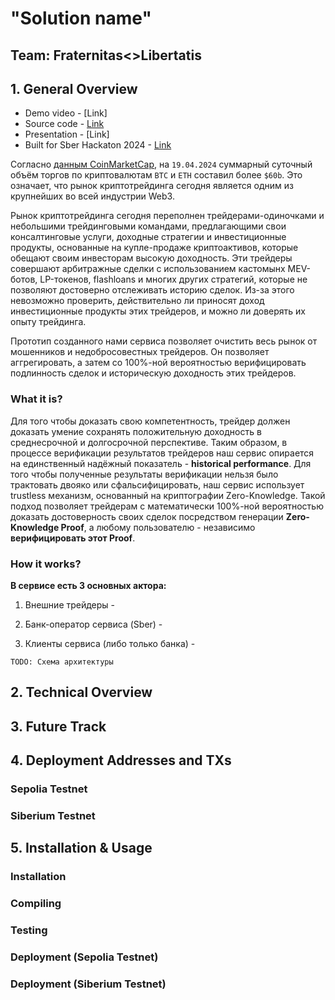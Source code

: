 # "Solution name"

## Team: Fraternitas<>Libertatis

## 1. General Overview

- Demo video - [Link]
- Source code - [Link](https://github.com/Nurnberg-Meistersinger/sber-hackaton-2024)
- Presentation - [Link]
- Built for Sber Hackaton 2024 - [Link](https://www.sberbank.com/ru/person/forms/hackathon)

Согласно [данным CoinMarketCap](https://coinmarketcap.com/currencies/volume/24-hour/), на `19.04.2024` суммарный суточный объём торгов по криптовалютам `BTC` и `ETH` составил более `$60b`. Это означает, что рынок криптотрейдинга сегодня является одним из крупнейших во всей индустрии Web3.

Рынок криптотрейдинга сегодня переполнен трейдерами-одиночками и небольшими трейдинговыми командами, предлагающими свои консалтинговые услуги, доходные стратегии и инвестиционные продукты, основанные на купле-продаже криптоактивов, которые обещают своим инвесторам высокую доходность. Эти трейдеры совершают арбитражные сделки с использованием кастомынх MEV-ботов, LP-токенов, flashloans и многих других стратегий, которые не позволяют достоверно отслеживать историю сделок. Из-за этого невозможно проверить, действительно ли приносят доход инвестиционные продукты этих трейдеров, и можно ли доверять их опыту трейдинга.

Прототип созданного нами сервиса позволяет очистить весь рынок от мошенников и недобросовестных трейдеров. Он позволяет аггрегировать, а затем со 100%-ной вероятностью верифицировать подлинность сделок и историческую доходность этих трейдеров.

### What it is?

Для того чтобы доказать свою компетентность, трейдер должен доказать умение сохранять положительную доходность в среднесрочной и долгосрочной перспективе. Таким образом, в процессе верификации результатов трейдеров наш сервис опирается на единственный надёжный показатель - **historical performance**. Для того чтобы полученные результаты верификации нельзя было трактовать двояко или сфальсифицировать, наш сервис использует trustless механизм, основанный на криптографии Zero-Knowledge. Такой подход позволяет трейдерам с математически 100%-ной вероятностью доказать достоверность своих сделок посредством генерации **Zero-Knowledge Proof**, а любому пользователю - независимо **верифицировать этот Proof**.

### How it works?

**В сервисе есть 3 основных актора:**

1. Внешние трейдеры -

2. Банк-оператор сервиса (Sber) -

3. Клиенты сервиса (либо только банка) -

`TODO: Схема архитектуры`

## 2. Technical Overview

## 3. Future Track

## 4. Deployment Addresses and TXs

### Sepolia Testnet

### Siberium Testnet

## 5. Installation & Usage

### Installation

### Compiling

### Testing

### Deployment (Sepolia Testnet)

### Deployment (Siberium Testnet)
